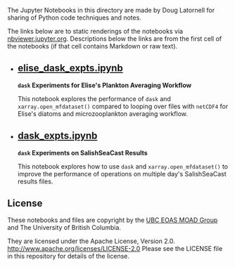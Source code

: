 The Jupyter Notebooks in this directory are made by
Doug Latornell for sharing of Python code techniques
and notes.

The links below are to static renderings of the notebooks via
[nbviewer.jupyter.org](https://nbviewer.jupyter.org/).
Descriptions below the links are from the first cell of the notebooks
(if that cell contains Markdown or raw text).

* ## [elise_dask_expts.ipynb](https://nbviewer.jupyter.org/github/SalishSeaCast/analysis-doug/blob/main/dask-expts/elise_dask_expts.ipynb)  
    
    **`dask` Experiments for Elise's Plankton Averaging Workflow**
    
    This notebook explores the performance of `dask` and `xarray.open_mfdataset()` 
    compared to looping over files with `netCDF4` for Elise's diatoms and microzooplankton
    averaging workflow.

* ## [dask_expts.ipynb](https://nbviewer.jupyter.org/github/SalishSeaCast/analysis-doug/blob/main/dask-expts/dask_expts.ipynb)  
    
    **`dask` Experiments on SalishSeaCast Results**
    
    This notebook explores how to use `dask` and `xarray.open_mfdataset()` to
    improve the performance of operations on multiple day's SalishSeaCast results files.


## License

These notebooks and files are copyright by the
[UBC EOAS MOAD Group](https://github.com/UBC-MOAD/docs/blob/master/CONTRIBUTORS.rst)
and The University of British Columbia.

They are licensed under the Apache License, Version 2.0.
http://www.apache.org/licenses/LICENSE-2.0
Please see the LICENSE file in this repository for details of the license.
